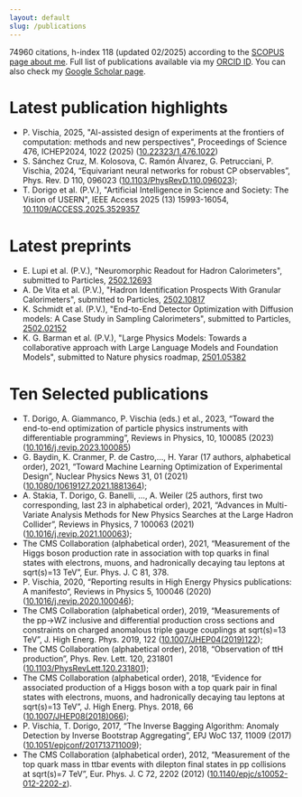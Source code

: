 ```yaml
---
layout: default
slug: /publications
---
```


74960 citations, h-index 118 (updated 02/2025) according to the [SCOPUS page about me](https://www.scopus.com/authid/detail.uri?authorId=54973936800). 
Full list of publications available via my [ORCID ID](https://orcid.org/0000-0002-7088-8557). You can also check my [Google Scholar page](https://scholar.google.com/citations?user=cph_-LwAAAAJ).

# Latest publication highlights

- P. Vischia, 2025, "AI-assisted design of experiments at the frontiers of computation: methods and new perspectives", Proceedings of Science 476, ICHEP2024, 1022 (2025) ([10.22323/1.476.1022](https://doi.org/10.22323/1.476.1022))
- S. Sánchez Cruz, M. Kolosova, C. Ramón Álvarez, G. Petrucciani, P. Vischia, 2024, “Equivariant neural networks for robust CP observables”, Phys. Rev. D 110, 096023 ([10.1103/PhysRevD.110.096023](10.1103/PhysRevD.110.096023));
- T. Dorigo et al. (P.V.), "Artificial Intelligence in Science and Society: The Vision of USERN", IEEE Access 2025 (13) 15993-16054, [10.1109/ACCESS.2025.3529357](https://doi.org/10.1109/ACCESS.2025.3529357)

# Latest preprints

- E. Lupi et al. (P.V.), "Neuromorphic Readout for Hadron Calorimeters", submitted to Particles, [2502.12693](https://doi.org/10.48550/arXiv.2502.12693)
- A. De Vita et al. (P.V.), "Hadron Identification Prospects With Granular Calorimeters", submitted to Particles, [2502.10817](https://doi.org/10.48550/arXiv.2502.10817)
- K. Schmidt et al. (P.V.), "End-to-End Detector Optimization with Diffusion models: A Case Study in Sampling Calorimeters", submitted to Particles, [2502.02152](https://doi.org/10.48550/arXiv.2502.02152)
- K. G. Barman et al. (P.V.), "Large Physics Models: Towards a collaborative approach with Large Language Models and Foundation Models", submitted to Nature physics roadmap, [2501.05382](https://doi.org/10.48550/arXiv.2501.05382)


    
# Ten Selected publications

- T. Dorigo, A. Giammanco, P. Vischia (eds.) et al., 2023, “Toward the end-to-end optimization of particle physics instruments with differentiable programming”, Reviews in Physics, 10, 100085 (2023) ([10.1016/j.revip.2023.100085](https://doi.org/10.1016/j.revip.2023.100085))
- G. Baydin, K. Cranmer, P. de Castro,…, H. Yarar (17 authors, alphabetical order), 2021, “Toward Machine Learning Optimization of Experimental Design”, Nuclear Physics News 31, 01 (2021) ([10.1080/10619127.2021.1881364](https://doi.org/10.1080/10619127.2021.1881364));
- A. Stakia, T. Dorigo, G. Banelli, …, A. Weiler (25 authors, first two corresponding, last 23 in alphabetical order), 2021, “Advances in Multi-Variate Analysis Methods for New Physics Searches at the Large Hadron Collider”, Reviews in Physics, 7 100063 (2021) ([10.1016/j.revip.2021.100063](https://doi.org/10.1016/j.revip.2021.100063));
- The CMS Collaboration (alphabetical order), 2021, “Measurement of the Higgs boson production rate in association with top quarks in final states with electrons, muons, and hadronically decaying tau leptons at sqrt(s)=13 TeV”,  Eur. Phys. J. C 81, 378.
- P. Vischia, 2020, “Reporting results in High Energy Physics publications: A manifesto“, Reviews in Physics 5, 100046 (2020) ([10.1016/j.revip.2020.100046](https://doi.org/10.1016/j.revip.2020.100046));
- The CMS Collaboration (alphabetical order), 2019, “Measurements of the pp→WZ inclusive and differential production cross sections and constraints on charged anomalous triple gauge couplings at sqrt(s)=13 TeV”, J. High Energ. Phys. 2019, 122 ([10.1007/JHEP04(2019)122](https://doi.org/10.1007/JHEP04(2019)122));
- The CMS Collaboration (alphabetical order), 2018, “Observation of ttH production”, Phys. Rev. Lett. 120, 231801 ([10.1103/PhysRevLett.120.231801](https://doi.org/10.1103/PhysRevLett.120.231801));
- The CMS Collaboration (alphabetical order), 2018, “Evidence for associated production of a Higgs boson with a top quark pair in final states with electrons, muons, and hadronically decaying tau leptons at sqrt(s)=13 TeV”, J. High Energ. Phys. 2018, 66 ([10.1007/JHEP08(2018)066](https://doi.org/10.1007/JHEP08(2018)066));
- P. Vischia, T. Dorigo, 2017, “The Inverse Bagging Algorithm: Anomaly Detection by Inverse Bootstrap Aggregating”, EPJ WoC 137, 11009 (2017) ([10.1051/epjconf/201713711009](https://doi.org/10.1051/epjconf/201713711009));
- The CMS Collaboration (alphabetical order), 2012, “Measurement of the top quark mass in ttbar events with dilepton final states in pp collisions at sqrt(s)=7 TeV”, Eur. Phys. J. C 72, 2202 (2012) ([10.1140/epjc/s10052-012-2202-z](https://doi.org/10.1140/epjc/s10052-012-2202-z)).


